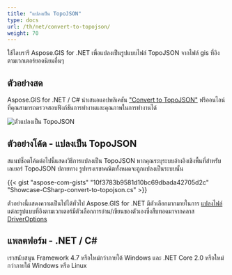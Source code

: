 ```yaml
---
title: "แปลงเป็น TopoJSON"
type: docs
url: /th/net/convert-to-topojson/
weight: 70
---
```


ใช้ไลบรารี Aspose.GIS for .NET เพื่อแปลงเป็นรูปแบบไฟล์ TopoJSON จากไฟล์ gis ที่อิงตามเวกเตอร์ยอดนิยมอื่นๆ

## **ตัวอย่างสด**

Aspose.GIS for .NET / C# นำเสนอแอปพลิเคชัน ["Convert to TopoJSON"](https://products.aspose.app/gis/conversion/convert-to-topojson) ฟรีออนไลน์ ที่คุณสามารถตรวจสอบฟังก์ชันการทำงานและคุณภาพในการทำงานได้

![ ตัวแปลงเป็น TopoJSON](conversion.png)

## **ตัวอย่างโค้ด - แปลงเป็น TopoJSON**

สแนปช็อตโค้ดต่อไปนี้แสดงวิธีการแปลงเป็น TopoJSON หากคุณระบุระบบอ้างอิงเชิงพื้นที่สำหรับเลเยอร์ TopoJSON ปลายทาง รูปทรงเรขาคณิตทั้งหมดจะถูกแปลงเป็นระบบนั้น

{{< gist "aspose-com-gists" "10f3783b9581d10bc69dbada42705d2c" "Showcase-CSharp-convert-to-topojson.cs" >}}

ตัวอย่างนี้แสดงความเป็นไปได้ทั่วไป Aspose.GIS for .NET มีตัวเลือกมากมายในการ [แปลงไฟล์](https://docs.aspose.com/gis/net/vector-layers/) แต่ละรูปแบบที่อิงตามเวกเตอร์มีตัวเลือกการอ่าน/เขียนของตัวเองซึ่งสืบทอดมาจากคลาส [DriverOptions](https://reference.aspose.com/gis/net/aspose.gis/driveroptions)

## **แพลตฟอร์ม - .NET / C#**

เราสนับสนุน Framework 4.7 หรือใหม่กว่าภายใต้ Windows และ .NET Core 2.0 หรือใหม่กว่าภายใต้ Windows หรือ Linux
